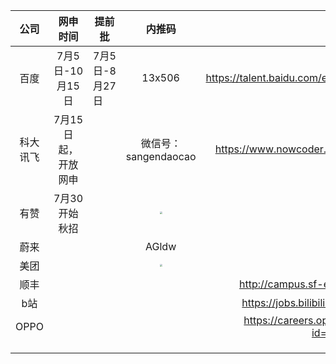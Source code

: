 |   公司   |      网申时间       | 提前批         |        内推码        |                             网址                             |
| :------: | :-----------------: | -------------- | :------------------: | :----------------------------------------------------------: |
|   百度   |   7月5日-10月15日   | 7月5日-8月27日 |        13x506        | https://talent.baidu.com/external/baidu/campus.html#/process |
| 科大讯飞 | 7月15日起，开放网申 |                | 微信号：sangendaocao |     https://www.nowcoder.com/careers/iflytekcampus/67161     |
| 有赞         |           7月30开始秋招          |      | <img src="https://mut-pic-1305269047.cos.ap-nanjing.myqcloud.com/20210802145135.png" style="zoom:25%;" /> |                                                              |
| 蔚来 |                |      | AGldw |        |
| 美团 |                |      | <img src="https://mut-pic-1305269047.cos.ap-nanjing.myqcloud.com/20210802154640.png" style="zoom:25%;" /> |        |
| 顺丰 |                |      |       | http://campus.sf-express.com/#/postDetail/637 |
| b站 |                |      |       | https://jobs.bilibili.com/campus/positions/4679 |
| OPPO |                |      |       | https://careers.oppo.com/campus/post/detail?id=54&privacyVal |
|       |                |      |       |        |
|       |                |      |       |        |
|       |                |      |       |        |